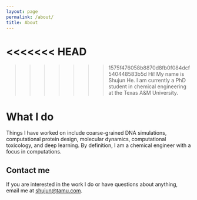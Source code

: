 ```yaml
---
layout: page
permalink: /about/
title: About
---
```

<<<<<<< HEAD
=======

>>>>>>> 1575f476058b8870d8fb0f084dcf540448583b5d
Hi! My name is Shujun He. I am currently a PhD student in chemical engineering at the Texas A&M University. 

# What I do

Things I have worked on include coarse-grained DNA simulations, computational protein design, molecular dynamics, computational toxicology, and deep learning. By definition, I am
a chemical engineer with a focus in computations.

## Contact me

If you are interested in the work I do or have questions about anything, email me at [shujun@tamu.com](mailto:shujun@tamu.edu).
